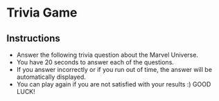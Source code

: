 # Trivia Game

## Instructions

* Answer the following trivia question about the Marvel Universe.
* You have 20 seconds to answer each of the questions. 
* If you answer incorrectly or if you run out of time, the answer will be automatically displayed.
* You can play again if you are not satisfied with your results :)
GOOD LUCK!
